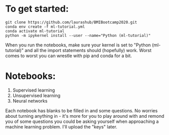 # To get started: 



```
git clone https://github.com/laurashub/BMIBootcamp2020.git
conda env create -f ml-tutorial.yml
conda activate ml-tutorial
python -m ipykernel install --user --name="Python (ml-tutorial)"
```

When you run the notebooks, make sure your kernel is set to "Python (ml-tutorial)" and all the import statements should (hopefully) work. Worst comes to worst you can wrestle with pip and conda for a bit.

# Notebooks:
1. Supervised learning
2. Unsupervised learning
3. Neural networks 

Each notebook has blanks to be filled in and some questions. No worries about turning anything in - it's more for you to play around with and remond you of some questions you could be asking yourself when approaching a machine learning problem. I'll upload the "keys" later. 

